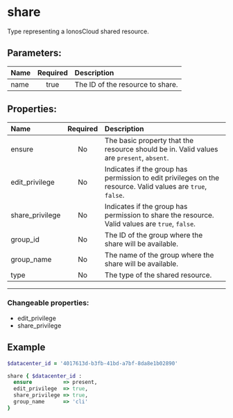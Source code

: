 # share

Type representing a IonosCloud shared resource.

## Parameters:

| Name | Required | Description |
| :--- | :-: | :--- |
| name | true | The ID of the resource to share.   |

## Properties:

| Name | Required | Description |
| :--- | :-: | :--- |
| ensure | No | The basic property that the resource should be in.  Valid values are `present`, `absent`.  |
| edit_privilege | No | Indicates if the group has permission to edit privileges on the resource.  Valid values are `true`, `false`.  |
| share_privilege | No | Indicates if the group has permission to share the resource.  Valid values are `true`, `false`.  |
| group_id | No | The ID of the group where the share will be available.   |
| group_name | No | The name of the group where the share will be available.   |
| type | No | The type of the shared resource.   |
***


### Changeable properties:

* edit_privilege
* share_privilege


## Example

```ruby
$datacenter_id = '4017613d-b3fb-41bd-a7bf-8da8e1b02890'

share { $datacenter_id :
  ensure          => present,
  edit_privilege  => true,
  share_privilege => true,
  group_name      => 'cli'
}
```
